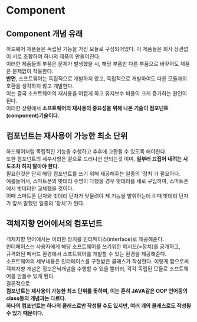 # Component
## Component 개념 유래
하드웨어 제품들은 독립된 기능을 가진 모듈로 구성되어있다. 이 제품들은 회사 상관없이 서로 조합하여 하나의 제품이 만들어진다.  
이러한 제품들의 부품은 문제가 발생했을 시, 해당 부품만 다른 부품으로 바꾸어도 제품은 문제없이 작동한다.  
**반면**, 소프트웨어는 독집적으로 개발하지 않고, 독립적으로 개발하여도 다른 모듈과의 호환을 생각하지 않고 개발한다.  
이는 결국 소프트웨어의 재사용을 어렵게 하고 유지보수 비용이 크게 증가하는 원인이 된다.  
이러한 상황에서 **소프트웨어의 재사용의 중요성을 위해 나온 기술이 컴포넌트(component)기술이다.**
<br/>  

## 컴포넌트는 재사용이 가능한 최소 단위
하드웨어처럼 독립적인 기능을 수행하고 추후에 교환될 수 있도록 해야한다.  
또한 컴포넌트의 세부사항은 겉으로 드러나선 안되는것 이며, **일부러 끄집어 내려는 시도조차 하지 말아야 한다.**  
필요한것은 단지 해당 컴포넌트를 쓰기 위해 제공해주는 일종의 '장치'가 필요하다.  
예를들어서, 스마트폰의 밧데리 수명이 다했을 경우 밧데리를 새로 구입하여,
스마트폰에서 밧데리만 교체했을 것이다.  
이때 스마트폰 단자와 밧데리 단자가 맞물려야 제 기능을 발휘하는데 이때 밧데리 단자가 앞서 말했던 일종의 '장치'가 된다.  

## 객체지향 언어에서의 컴포넌트
객체지향 언어에서는 이러한 장치를 인터페이스(interface)로 제공해준다.  
인터페이스는 사용자에게 해당 소프트웨어를 쓰기위한 메서드(=장치)를 공개하고,  
규격화된 메서드 환경에서 소프트웨어를 개발할 수 있는 환경을 제공해준다.  
소프트웨어의 세부내용은 인터페이스를 구현받은 클래스가 작성한다. 이렇게 함으로써 객체지향 개념은 정보은닉개념을 수행할 수 있을 뿐더러, 각각 독립된 모듈로 소프트웨어를 만들수 있게 된다.  
결론적으로  
**컴포넌트는 재사용이 가능한 최소 단위를 뜻하며, 이는 흔히 JAVA같은 OOP 언어등의 class등의 개념과는 다르다.  
하나의 컴포넌트는 하나의 클래스로만 작성될 수도 있지만, 여러 개의 클래스로도 작성될 수 있기 때문이다.**